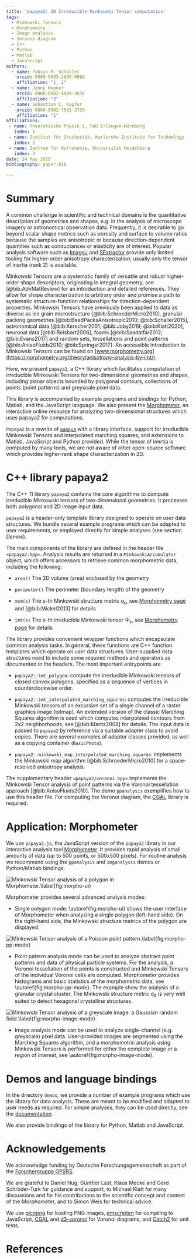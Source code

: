 ```yaml
---
title: 'papaya2: 2D Irreducible Minkowski Tensor computation'
tags:
  - Minkowski Tensors
  - Morphometry
  - Image analysis
  - Voronoi diagram
  - C++
  - Python
  - Matlab
  - JavaScript
authors:
  - name: Fabian M. Schaller
    orcid: 0000-0003-2609-9988
    affiliation: "1, 2"
  - name: Jenny Wagner
    orcid: 0000-0002-4999-3838
    affiliation: "3"
  - name: Sebastian C. Kapfer
    orcid: 0000-0002-7591-2739
    affiliation: "1"
affiliations:
 - name: Theoretische Physik 1, FAU Erlangen-Nürnberg
   index: 1
 - name: Institut für Stochastik, Karlsruhe Institute for Technology
   index: 2
 - name: Zentrum für Astronomie, Universität Heidelberg
   index: 3
date: 24 May 2020
bibliography: paper.bib

---
```


# Summary

A common challenge in scientific and technical domains is the quantitative
description of geometries and shapes, e.g. in the analysis of microscope
imagery or astronomical observation data.  Frequently, it is desirable to
go beyond scalar shape metrics such as porosity and surface to volume ratios
because the samples are anisotropic or because direction-dependent quantities
such as conductances or elasticity are of interest.  Popular analysis software
such as [ImageJ](https://imagej.nih.gov/ij/) and [SExtractor](https://imagej.nih.gov/ij/)
provide only limited tooling for higher-order anisotropy characterization;
usually only the tensor of inertia (rank 2) is available.

Minkowski Tensors are a systematic family of versatile and robust higher-order
shape descriptors, originating in integral geometry, see [@bib:AdvMatReview] for an introduction and detailed references.  They
allow for shape characterization to arbitrary order and promise a path to
systematic structure-function relationships for direction-dependent properties.
Minkowski Tensors have previously been applied to data as diverse as ice grain
microstructure [@bib:SchroederMicro2010],
granular packing geometries [@bib:BeadPacksAnisotropic2010; @bib:Schaller2015],
astronomical data [@bib:Kerscher2001; @bib:Joby2019; @bib:Klatt2020],
neuronal data [@bib:Beisbart2006],
foams [@bib:Saadatfar2012; @bib:Evans2017]
and random sets, tessellations and point patterns [@bib:AnisoFluids2010; @bib:Springer2017].
An accessible introduction to Minkowski Tensors can be found on
[www.morphometry.org](https://morphometry.org/theory/anisotropy-analysis-by-imt/).

Here, we present `papaya2`, a C++ library which facilitates computation of
irreducible Minkowski Tensors for two-dimensional geometries and shapes, including planar
objects bounded by polygonal contours, collections of points (point patterns)
and greyscale pixel data.

This library is accompanied by example programs and
bindings for Python, Matlab, and the JavaScript language.
We also present the [Morphometer](https://morphometry.org/morphometer/), an
interactive online resource for analyzing two-dimensional structures which uses papaya2
for computations.

`Papaya2` is a rewrite of [`papaya`](https://github.com/skapfer/papaya) with a
library interface, support for irreducible Minkowski Tensors and interpolated marching squares, and
extensions to Matlab, JavaScript and Python provided.  While the tensor of inertia is computed
by many tools, we are not aware of other open-source software which provides
higher-rank shape characterization in 2D.

# C++ library papaya2

The C++ 11 library `papaya2` contains the core algorithms to compute irreducible
Minkowski tensors of two-dimensional geometries.  It processes both polygonal
and 2D image input data.

`papaya2` is a header-only template library designed to operate on user data structures.
We bundle several example programs which can be adapted to user requirements,
or employed directly for simple analyses (see section *Demos*).

The main components of the library are defined in the header file `<papaya2.hpp>`.
Analysis results are returned in a `MinkowskiAccumulator` object, which offers
accessors to retrieve common morphometric data, including the following:

- `area()`  The 2D volume (area) enclosed by the geometry

- `perimeter()`  The perimeter (boundary length) of the geometry

- `msm(s)`  The $s$-th Minkowski structure metric $q_s$,
see [Morphometry page](https://morphometry.org/theory/anisotropy-analysis-by-imt/) and [@bib:Mickel2013] for details

- `imt(s)`  The $s$-th irreducible Minkowski tensor $\Psi_s$,
see [Morphometry page](https://morphometry.org/theory/anisotropy-analysis-by-imt/) for details

The library provides convenient wrapper functions which encapsulate common analysis tasks.
In general, these functions are C++ function templates which operate on user data structures.
User-supplied data structures need to include some required methods and operators as documented in the headers.
The most important entrypoints are

- `papaya2::imt_polygon`:
compute the irreducible Minkowski tensors of closed convex polygons, specified as a sequence
of vertices in counterclockwise order.

- `papaya2::imt_interpolated_marching_squares`:
computes the irreducible Minkowski tensors of an excursion set of a single channel of a raster
graphics image (bitmap).  An extended version of the classic Marching Squares algorithm is
used which computes interpolated contours from 2x2 neighborhoods, see [@bib:Mantz2008] for details.
The input data is passed to `papaya2` by reference via a suitable adapter class to avoid copies.
There are several examples of adapter classes provided, as well as a copying container (`BasicPhoto`).

- `papaya2::minkowski_map_interpolated_marching_squares`:
implements the Minkowski map algorithm [@bib:SchroederMicro2010] for a space-resolved anisotropy analysis.

The supplementary header `<papaya2/voronoi.hpp>` implements the Minkowski Tensor analysis of point
patterns via the Voronoi tessellation approach [@bib:AnisoFluids2010].  The demo
`ppanalysis` exemplifies how to use this header file.  For computing the Voronoi diagram,
the [CGAL](https://cgal.org/) library is required.

# Application: Morphometer

We use `papaya2.js`, the JavaScript version of the `papaya2` library in our interactive analysis tool [Morphometer](https://morphometry.org/morphometer/).
It provides rapid analysis of small amounts of data (up to 500 points, or 500x500 pixels).
For routine analysis we recommend using the `ppanalysis` and `imganalysis` demos or Python/Matlab bindings.

![Minkowski Tensor analysis of a polygon in Morphometer.\label{fig:morpho-ui}](morphometer-single-polygon.png)

Morphometer provides several advanced analysis modes:

- Single polygon mode: \autoref{fig:morpho-ui} shows the user interface of Morphometer when analyzing a single polygon (left-hand side).
On the right-hand side, the Minkowski structure metrics of the polygon are displayed.

![Minkowski Tensor analysis of a Poisson point pattern.\label{fig:morpho-pp-mode}](morphometer-granular-cryst-cluster.png)

- Point pattern analysis mode can be used to analyze abstract point patterns and data of physical particle systems.
For the analysis, a Voronoi tessellation of the points is constructed and Minkowski Tensors of the individual
Voronoi cells are computed.  Morphometer provides histograms and basic statistics of the morphometric data,
see \autoref{fig:morpho-pp-mode}. The example show the analysis of a granular crystal cluster. The Minkowski
structure metric $q_6$ is very well suited to detect hexagonal crystalline structures.

![Minkowski Tensor analysis of a greyscale image: a Gaussian random field.\label{fig:morpho-image-mode}](morphometer-image-analysis.png)

- Image analysis mode can be used to analyze single-channel (e.g. greyscale) pixel data.
User-provided images are segmented using
the Marching Squares algorithm, and a morphometric analysis using Minkowski Tensors is performed for either
the complete image or a region of interest, see \autoref{fig:morpho-image-mode}.

# Demos and language bindings

In the directory `demos`, we provide a number of example programs which use the library
for data analysis.  These are meant to be modified and adapted to user needs as required.
For simple analyses, they can be used directly, see the
[documentation](https://morphometry.org/software/papaya2/).

We also provide bindings of the library for Python, Matlab and JavaScript.

# Acknowledgements

We acknowledge funding by Deutsche Forschungsgemeinschaft as part of the [Forschergruppe GPSRS](http://gpsrs.de).

We are grateful to Daniel Hug, Günther Last, Klaus Mecke and Gerd Schröder-Turk for guidance and support,
to Michael Klatt for many discussions and for his contributions to the scientific concept and content of the
Morphometer, and to Simon Weis for technical advice.

We use [picopng](https://lodev.org/lodepng/) for loading PNG images,
[emscripten](https://emscripten.org/) for compiling to JavaScript,
[CGAL](https://cgal.org/) and [d3-voronoi](https://github.com/d3/d3-voronoi) for Voronoi diagrams,
and
[Catch2](https://github.com/catchorg/Catch2) for unit tests.

# References
